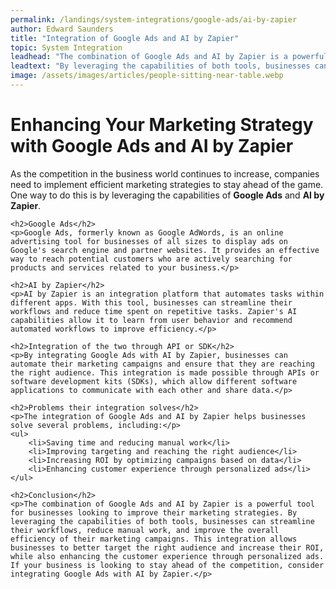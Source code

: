 ```yaml
---
permalink: /landings/system-integrations/google-ads/ai-by-zapier
author: Edward Saunders
title: "Integration of Google Ads and AI by Zapier"
topic: System Integration
leadhead: "The combination of Google Ads and AI by Zapier is a powerful tool for businesses looking to improve their marketing strategies"
leadtext: "By leveraging the capabilities of both tools, businesses can streamline their workflows, reduce manual work, and improve the overall efficiency of their marketing campaigns. This integration allows businesses to better target the right audience and increase their ROI, while also enhancing the customer experience through personalized ads. If your business is looking to stay ahead of the competition, consider integrating Google Ads with AI by Zapier."
image: /assets/images/articles/people-sitting-near-table.webp
---
```

<div class="arttext">	<h1>Enhancing Your Marketing Strategy with Google Ads and AI by Zapier</h1>
	<p>As the competition in the business world continues to increase, companies need to implement efficient marketing strategies to stay ahead of the game. One way to do this is by leveraging the capabilities of <strong>Google Ads</strong> and <strong>AI by Zapier</strong>. </p>

	<h2>Google Ads</h2>
	<p>Google Ads, formerly known as Google AdWords, is an online advertising tool for businesses of all sizes to display ads on Google's search engine and partner websites. It provides an effective way to reach potential customers who are actively searching for products and services related to your business.</p>

	<h2>AI by Zapier</h2>
	<p>AI by Zapier is an integration platform that automates tasks within different apps. With this tool, businesses can streamline their workflows and reduce time spent on repetitive tasks. Zapier's AI capabilities allow it to learn from user behavior and recommend automated workflows to improve efficiency.</p>

	<h2>Integration of the two through API or SDK</h2>
	<p>By integrating Google Ads with AI by Zapier, businesses can automate their marketing campaigns and ensure that they are reaching the right audience. This integration is made possible through APIs or software development kits (SDKs), which allow different software applications to communicate with each other and share data.</p>

	<h2>Problems their integration solves</h2>
	<p>The integration of Google Ads and AI by Zapier helps businesses solve several problems, including:</p>
	<ul>
		<li>Saving time and reducing manual work</li>
		<li>Improving targeting and reaching the right audience</li>
		<li>Increasing ROI by optimizing campaigns based on data</li>
		<li>Enhancing customer experience through personalized ads</li>
	</ul>

	<h2>Conclusion</h2>
	<p>The combination of Google Ads and AI by Zapier is a powerful tool for businesses looking to improve their marketing strategies. By leveraging the capabilities of both tools, businesses can streamline their workflows, reduce manual work, and improve the overall efficiency of their marketing campaigns. This integration allows businesses to better target the right audience and increase their ROI, while also enhancing the customer experience through personalized ads. If your business is looking to stay ahead of the competition, consider integrating Google Ads with AI by Zapier.</p>
</div>